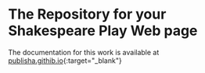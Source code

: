 # The Repository for your Shakespeare Play Web page

The documentation for this work is available at [publisha.githib.io][648ab2ee]{:target="_blank"}

  [648ab2ee]: https://publisha.github.io/pages/create_speare_play_web/ "Open a new window and read this document"
